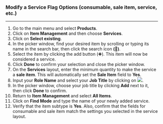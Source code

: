 
### Modify a Service Flag Options (consumable, sale item, service, etc.)
_______
1. Go to the main menu and select **Products**.
2. Click on **Item Management** and then choose **Services**.
3. Click on **Select existing**.
4. In the picker window, find your desired item by scrolling or typing its name in the search bar, then click the search icon **(🔎)**.
5. Select the item by clicking the add button (✚). This item will now be considered a service.
6. Click **Done** to confirm your selection and close the picker window.
7. On the **Services** layout, enter the minimum quantity to make the service a **sale item**. This will automatically set the **Sale Item** field to **Yes**.
8. Input your **Role Name** and select your **Job Title** by clicking on ![](2_job_title_picker.png).
9. In the picker window, choose your job title by clicking **Add** next to it, then click **Done** to confirm.
10. Return to **Item Management** and select **All Items**.
11. Click on **Find Mode** and type the name of your newly added service.
12. Verify that the item subtype is **Yes**. Also, confirm that the fields for consumable and sale item match the settings you selected in the service layout.
